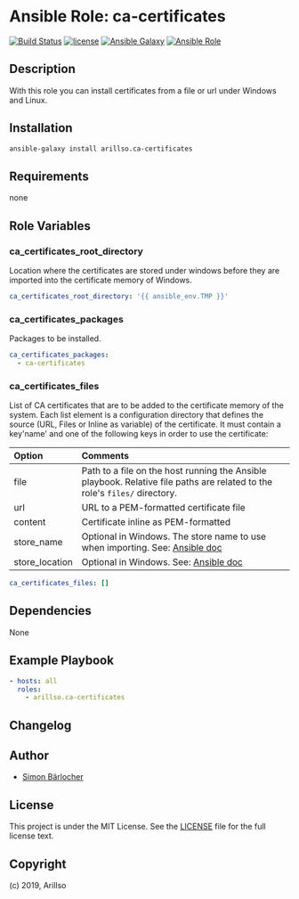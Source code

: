# Ansible Role: ca-certificates

[![Build Status](https://img.shields.io/travis/arillso/ansible.ca-certificates.svg?branch=master&style=popout-square)](https://travis-ci.org/arillso/ansible.ca-certificates) [![license](https://img.shields.io/github/license/mashape/apistatus.svg?style=popout-square)](https://sbaerlo.ch/licence) [![Ansible Galaxy](https://img.shields.io/badge/ansible--galaxy-ca_certificates-blue.svg?style=popout-square)](https://galaxy.ansible.com/arillso/ca_certificates) [![Ansible Role](https://img.shields.io/ansible/role/d/id.svg?style=popout-square)](https://galaxy.ansible.com/arillso/ca_certificates)

## Description

With this role you can install certificates from a file or url under Windows and Linux.

## Installation

```bash
ansible-galaxy install arillso.ca-certificates
```

## Requirements

none

## Role Variables

### ca_certificates_root_directory

Location where the certificates are stored under windows before
they are imported into the certificate memory of Windows.

```yml
ca_certificates_root_directory: '{{ ansible_env.TMP }}'
```

### ca_certificates_packages

Packages to be installed.

```yml
ca_certificates_packages:
  - ca-certificates
```

### ca_certificates_files

List of CA certificates that are to be added to the certificate memory of the system. Each list element is a configuration directory that defines the source (URL, Files or Inline as variable) of the certificate. It must contain a key'name' and one of the following keys in order to use the certificate:

| Option         | Comments                                                                                                                                                                                      |
| :------------- | :-------------------------------------------------------------------------------------------------------------------------------------------------------------------------------------------- |
| file           | Path to a file on the host running the Ansible playbook. Relative file paths are related to the role's `files/` directory.                                                                    |
| url            | URL to a PEM-formatted certificate file                                                                                                                                                       |
| content        | Certificate inline as PEM-formatted                                                                                                                                                           |
| store_name     | Optional in Windows. The store name to use when importing. See: [Ansible doc](https://docs.ansible.com/ansible/latest/modules/win_certificate_store_module.html#win-certificate-store-module) |
| store_location | Optional in Windows. See: [Ansible doc](https://docs.ansible.com/ansible/latest/modules/win_certificate_store_module.html#win-certificate-store-module)                                       |

```yml
ca_certificates_files: []
```

## Dependencies

None

## Example Playbook

```yml
- hosts: all
  roles:
    - arillso.ca-certificates
```

## Changelog

## Author

- [Simon Bärlocher](https://sbaerlocher.ch)

## License

This project is under the MIT License. See the [LICENSE](https://sbaerlo.ch/licence) file for the full license text.

## Copyright

(c) 2019, Arillso
